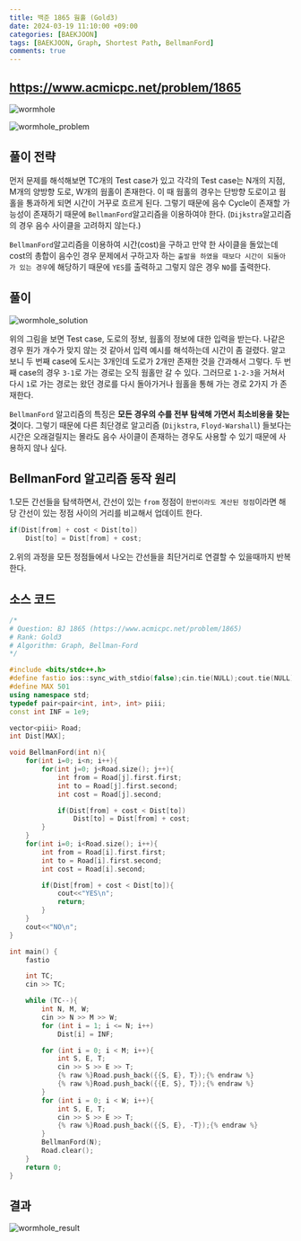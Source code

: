 ```yaml
---
title: 백준 1865 웜홀 (Gold3)
date: 2024-03-19 11:10:00 +09:00
categories: [BAEKJOON]
tags: [BAEKJOON, Graph, Shortest Path, BellmanFord]
comments: true
---
```


## <https://www.acmicpc.net/problem/1865>

![wormhole](https://cdn.pixabay.com/photo/2017/07/17/23/51/wormhole-2514312_640.jpg)

![wormhole_problem](https://github.com/Hyunjoon83/Hyunjoon83.github.io/assets/141709404/79de943d-2f10-4485-8e38-b0076745ccc2)

## 풀이 전략

 먼저 문제를 해석해보면 TC개의 Test case가 있고 각각의 Test case는 N개의 지점, M개의 양방향 도로, W개의 웜홀이 존재한다. 이 때 웜홀의 경우는 단방향 도로이고 웜홀을 통과하게 되면 시간이 거꾸로 흐르게 된다. 그렇기 때문에 음수 Cycle이 존재할 가능성이 존재하기 때문에 ```BellmanFord```알고리즘을 이용하여야 한다. (```Dijkstra```알고리즘의 경우 음수 사이클을 고려하지 않는다.)

```BellmanFord```알고리즘을 이용하여 시간(cost)을 구하고 만약 한 사이클을 돌았는데 cost의 총합이 음수인 경우 문제에서 구하고자 하는 `출발을 하였을 때보다 시간이 되돌아가 있는 경우`에 해당하기 때문에 ```YES```를 출력하고 그렇지 않은 경우 ```NO```를 출력한다.

## 풀이

![wormhole_solution](https://github.com/Hyunjoon83/Hyunjoon83.github.io/assets/141709404/66a58ef2-91b4-43b1-937f-aa6b9040b417)


위의 그림을 보면 Test case, 도로의 정보, 웜홀의 정보에 대한 입력을 받는다. 나같은 경우 뭔가 개수가 맞지 않는 것 같아서 입력 예시를 해석하는데 시간이 좀 걸렸다. 알고보니 두 번째 case에 도시는 3개인데 도로가 2개만 존재한 것을 간과해서 그렇다. 두 번째 case의 경우 ```3-1```로 가는 경로는 오직 웜홀만 갈 수 있다. 그러므로 ```1-2-3```을 거쳐서 다시 ```1```로 가는 경로는 왔던 경로를 다시 돌아가거나 웜홀을 통해 가는 경로 2가지 가 존재한다.

```BellmanFord``` 알고리즘의 특징은 **모든 경우의 수를 전부 탐색해 가면서 최소비용을 찾는 것**이다. 그렇기 때문에 다른 최단경로 알고리즘 (```Dijkstra```, ```Floyd-Warshall```) 들보다는 시간은 오래걸릴지는 몰라도 음수 사이클이 존재하는 경우도 사용할 수 있기 때문에 사용하지 않나 싶다.

## BellmanFord 알고리즘 동작 원리

1.모든 간선들을 탐색하면서, 간선이 있는 ```from``` 정점이 ```한번이라도 계산된 정점```이라면 해당 간선이 있는 정점 사이의 거리를 비교해서 업데이트 한다.

```cpp
if(Dist[from] + cost < Dist[to])
    Dist[to] = Dist[from] + cost;
```

2.위의 과정을 모든 정점들에서 나오는 간선들을 최단거리로 연결할 수 있을때까지 반복한다.

## 소스 코드

```cpp
/*
# Question: BJ 1865 (https://www.acmicpc.net/problem/1865)
# Rank: Gold3
# Algorithm: Graph, Bellman-Ford
*/

#include <bits/stdc++.h>
#define fastio ios::sync_with_stdio(false);cin.tie(NULL);cout.tie(NULL);
#define MAX 501
using namespace std;
typedef pair<pair<int, int>, int> piii;
const int INF = 1e9;

vector<piii> Road;
int Dist[MAX];

void BellmanFord(int n){
    for(int i=0; i<n; i++){
        for(int j=0; j<Road.size(); j++){
            int from = Road[j].first.first;
            int to = Road[j].first.second;
            int cost = Road[j].second;

            if(Dist[from] + cost < Dist[to])
                Dist[to] = Dist[from] + cost;
        }
    }
    for(int i=0; i<Road.size(); i++){
        int from = Road[i].first.first;
        int to = Road[i].first.second;
        int cost = Road[i].second;

        if(Dist[from] + cost < Dist[to]){
            cout<<"YES\n";
            return;
        }
    }
    cout<<"NO\n";
}

int main() {
    fastio

    int TC;
    cin >> TC;

    while (TC--){
        int N, M, W;
        cin >> N >> M >> W;
        for (int i = 1; i <= N; i++)
            Dist[i] = INF;

        for (int i = 0; i < M; i++){
            int S, E, T;
            cin >> S >> E >> T;
            {% raw %}Road.push_back({{S, E}, T});{% endraw %}
            {% raw %}Road.push_back({{E, S}, T});{% endraw %}
        }
        for (int i = 0; i < W; i++){
            int S, E, T;
            cin >> S >> E >> T;
            {% raw %}Road.push_back({{S, E}, -T});{% endraw %}
        }
        BellmanFord(N);
        Road.clear();
    }
    return 0;
}
```

## 결과

![wormhole_result](https://github.com/Hyunjoon83/Hyunjoon83.github.io/assets/141709404/da72da2b-a4ad-4515-951d-f90f350458a4)
